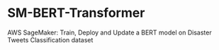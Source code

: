 # SM-BERT-Transformer
AWS SageMaker: Train, Deploy and Update a BERT model on Disaster Tweets Classification dataset
